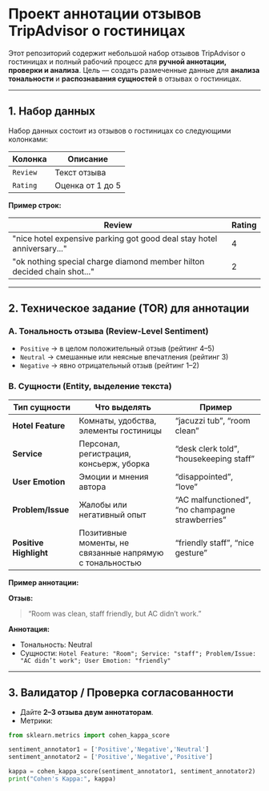 # Проект аннотации отзывов TripAdvisor о гостиницах

Этот репозиторий содержит небольшой набор отзывов TripAdvisor о гостиницах и полный рабочий процесс для **ручной аннотации, проверки и анализа**. Цель — создать размеченные данные для **анализa тональности** и **распознавания сущностей** в отзывах о гостиницах.

---

## **1. Набор данных**

Набор данных состоит из отзывов о гостиницах со следующими колонками:

| Колонка  | Описание |
|---------|-------------|
| `Review` | Текст отзыва |
| `Rating` | Оценка от 1 до 5 |

**Пример строк:**

| Review | Rating |
|--------|--------|
| "nice hotel expensive parking got good deal stay hotel anniversary..." | 4 |
| "ok nothing special charge diamond member hilton decided chain shot..." | 2 |

---

## **2. Техническое задание (TOR) для аннотации**

### **A. Тональность отзыва (Review-Level Sentiment)**
- `Positive` → в целом положительный отзыв (рейтинг 4–5)  
- `Neutral` → смешанные или неясные впечатления (рейтинг 3)  
- `Negative` → явно отрицательный отзыв (рейтинг 1–2)  

### **B. Сущности (Entity, выделение текста)**

| Тип сущности       | Что выделять                                     | Пример |
|-------------------|-------------------------------------------------|---------|
| **Hotel Feature**   | Комнаты, удобства, элементы гостиницы           | “jacuzzi tub”, “room clean” |
| **Service**         | Персонал, регистрация, консьерж, уборка        | “desk clerk told”, “housekeeping staff” |
| **User Emotion**    | Эмоции и мнения автора                          | “disappointed”, “love” |
| **Problem/Issue**   | Жалобы или негативный опыт                      | “AC malfunctioned”, “no champagne strawberries” |
| **Positive Highlight** | Позитивные моменты, не связанные напрямую с тональностью | “friendly staff”, “nice gesture” |

**Пример аннотации:**

**Отзыв:**  
> “Room was clean, staff friendly, but AC didn’t work.”  

**Аннотация:**  
- Тональность: Neutral  
- Сущности: `Hotel Feature: "Room"; Service: "staff"; Problem/Issue: "AC didn’t work"; User Emotion: "friendly"`

---

## **3. Валидатор / Проверка согласованности**

- Дайте **2–3 отзыва** **двум аннотаторам**.  
- Метрики:  


```python
from sklearn.metrics import cohen_kappa_score

sentiment_annotator1 = ['Positive','Negative','Neutral']
sentiment_annotator2 = ['Positive','Negative','Positive']

kappa = cohen_kappa_score(sentiment_annotator1, sentiment_annotator2)
print("Cohen's Kappa:", kappa)
